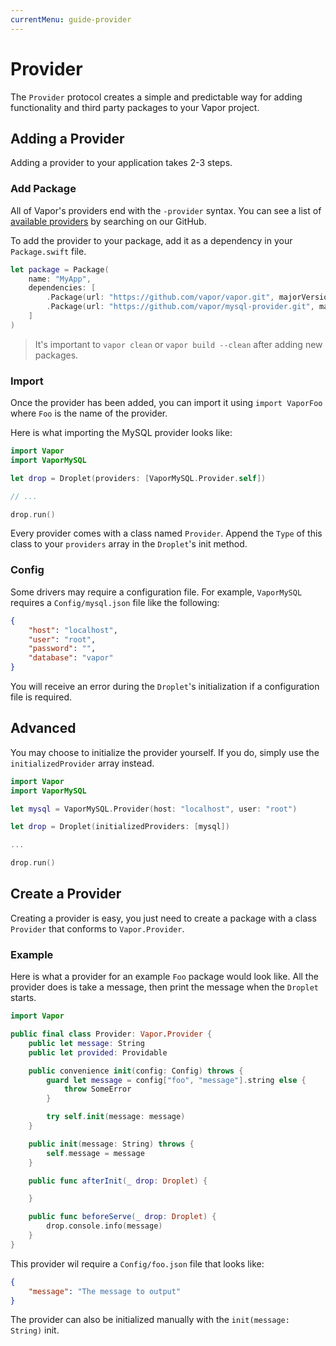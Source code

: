 ```yaml
---
currentMenu: guide-provider
---
```


# Provider

The `Provider` protocol creates a simple and predictable way for adding functionality and third party packages to your Vapor project.

## Adding a Provider

Adding a provider to your application takes 2-3 steps.

### Add Package

All of Vapor's providers end with the `-provider` syntax. You can see a list of [available providers](https://github.com/vapor?utf8=✓&query=-provider) by searching on our GitHub.

To add the provider to your package, add it as a dependency in your `Package.swift` file.

```swift
let package = Package(
    name: "MyApp",
    dependencies: [
        .Package(url: "https://github.com/vapor/vapor.git", majorVersion: 0, minor: 16),
        .Package(url: "https://github.com/vapor/mysql-provider.git", majorVersion: 0, minor: 4)
    ]
)
```

> It's important to `vapor clean` or `vapor build --clean` after adding new packages.

### Import

Once the provider has been added, you can import it using `import VaporFoo` where `Foo` is the name of the provider.

Here is what importing the MySQL provider looks like:

```swift
import Vapor
import VaporMySQL

let drop = Droplet(providers: [VaporMySQL.Provider.self])

// ...

drop.run()
```

Every provider comes with a class named `Provider`. Append the `Type` of this class to your `providers` array in the `Droplet`'s init method.

### Config

Some drivers may require a configuration file. For example, `VaporMySQL` requires a `Config/mysql.json` file like the following:

```json
{
	"host": "localhost",
	"user": "root",
	"password": "",
	"database": "vapor"
}
```

You will receive an error during the `Droplet`'s initialization if a configuration file is required.

## Advanced

You may choose to initialize the provider yourself. If you do, simply use the `initializedProvider` array instead.

```swift
import Vapor
import VaporMySQL

let mysql = VaporMySQL.Provider(host: "localhost", user: "root")

let drop = Droplet(initializedProviders: [mysql])

...

drop.run()
```

## Create a Provider

Creating a provider is easy, you just need to create a package with a class `Provider` that conforms to `Vapor.Provider`.

### Example

Here is what a provider for an example `Foo` package would look like. All the provider does is take a message, then print the message when the `Droplet` starts.

```swift
import Vapor

public final class Provider: Vapor.Provider {
	public let message: String
    public let provided: Providable

    public convenience init(config: Config) throws {
    	guard let message = config["foo", "message"].string else {
    		throw SomeError
    	}

        try self.init(message: message)
    }

    public init(message: String) throws {
		self.message = message
    }

    public func afterInit(_ drop: Droplet) {

    }

    public func beforeServe(_ drop: Droplet) {
		drop.console.info(message)
    }
}
```

This provider wil require a `Config/foo.json` file that looks like:

```json
{
	"message": "The message to output"
}
```

The provider can also be initialized manually with the `init(message: String)` init.
